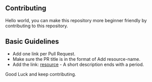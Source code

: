 ## Contributing
Hello world, you can make this repository more beginner friendly by contributing to this repository.

## Basic Guidelines
- Add one link per Pull Request.
- Make sure the PR title is in the format of Add resource-name.
- Add the link: [resource](http://example.com/) - A short description ends with a period.

Good Luck and keep contributing.
